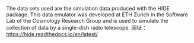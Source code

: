 The data sets used are the simulation data produced with the HIDE package. This data emulator was developed at ETH Zurich in the Software Lab of the Cosmology Research Group and is used to simulate the collection of data by a single-dish radio telescope.
网址：https://hide.readthedocs.io/en/latest/
